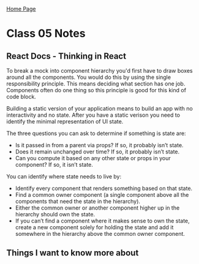 [Home Page](https://devaoc.github.io/reading-notes/)

# Class 05 Notes

## React Docs - Thinking in React

To break a mock into component hierarchy you'd first have to draw boxes around all the components. You would do this by using the single responsibility principle. This means deciding what section has one job. Components often do one thing so this principle is good for this kind of code block.

Building a static version of your application means to build an app with no interactivity and no state. After you have a static verison you need to identify the minimal representation of UI state.

The three questions you can ask to determine if something is state are:

- Is it passed in from a parent via props? If so, it probably isn’t state.
- Does it remain unchanged over time? If so, it probably isn’t state.
- Can you compute it based on any other state or props in your component? If so, it isn’t state.

You can identify where state needs to live by:

- Identify every component that renders something based on that state.
- Find a common owner component (a single component above all the components that need the state in the hierarchy).
- Either the common owner or another component higher up in the hierarchy should own the state.
- If you can’t find a component where it makes sense to own the state, create a new component solely for holding the state and add it somewhere in the hierarchy above the common owner component.

## Things I want to know more about
